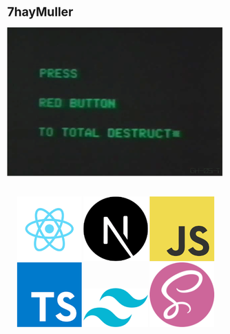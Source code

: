 # 7hayMuller
![GIF](gif.gif)

<br/>

<p align="center">
  <img src="/react.png" width="150">
  <img src="/next.png" width="150">
  <img src="/javascript.png" width="150">
  <img src="/typescript.png" width="150">
  <img src="/tailwind.png" width="150">
  <img src="/sass-logo.png" width="150">
</p>


